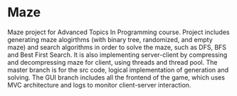 # Maze
Maze project for Advanced Topics In Programming course.
Project includes generating maze alogirthms (with binary tree, randomized, and empty maze) and search algorithms in order to solve the maze,
such as DFS, BFS and Best First Search. It is also implementing server-client by compressing and decompressing maze for client, using threads and thread pool.
The master branch is for the src code, logical implementation of generation and solving. The GUI branch includes all the frontend of the game, which uses MVC architecture and logs to monitor client-server interaction.
